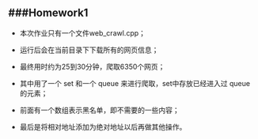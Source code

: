 ###Homework1 
--
* 本次作业只有一个文件web_crawl.cpp；

* 运行后会在当前目录下下载所有的网页信息；

* 最终用时约为25到30分钟，爬取6350个网页；

* 其中用了一个 set 和一个 queue 来进行爬取，set中存放已经进入过 queue 的元素；
            
* 前面有一个数组表示黑名单，即不需要的一些内容；

* 最后是将相对地址添加为绝对地址以后再做其他操作。
